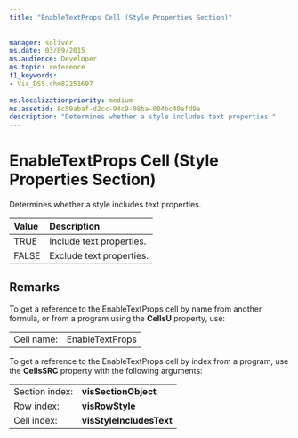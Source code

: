 ```yaml
---
title: "EnableTextProps Cell (Style Properties Section)"
 
 
manager: soliver
ms.date: 03/09/2015
ms.audience: Developer
ms.topic: reference
f1_keywords:
- Vis_DSS.chm82251697
 
ms.localizationpriority: medium
ms.assetid: 8c59abaf-d2cc-94c9-08ba-004bc40efd9e
description: "Determines whether a style includes text properties."
---
```


# EnableTextProps Cell (Style Properties Section)

Determines whether a style includes text properties.
  
|**Value**|**Description**|
|:-----|:-----|
|TRUE  <br/> |Include text properties. |
|FALSE  <br/> |Exclude text properties. |
   
## Remarks

To get a reference to the EnableTextProps cell by name from another formula, or from a program using the **CellsU** property, use: 
  
|||
|:-----|:-----|
|Cell name:  <br/> |EnableTextProps  <br/> |
   
To get a reference to the EnableTextProps cell by index from a program, use the **CellsSRC** property with the following arguments: 
  
|||
|:-----|:-----|
|Section index:  <br/> |**visSectionObject** <br/> |
|Row index:  <br/> |**visRowStyle** <br/> |
|Cell index:  <br/> |**visStyleIncludesText** <br/> |
   

